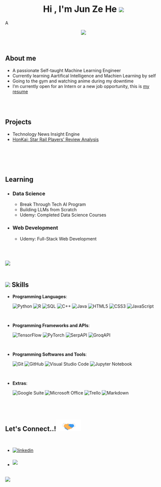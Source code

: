 <h1 align="center"><b>Hi , I'm Jun Ze He </b><img src="https://media.giphy.com/media/hvRJCLFzcasrR4ia7z/giphy.gif" width="35"></h1>
<!--  -->A
<p align="center">
<a href="https://github.com/DenverCoder1/readme-typing-svg">
  <img src="https://readme-typing-svg.herokuapp.com?font=Time+New+Roman&color=cyan&size=25&center=true&vCenter=true&width=700&height=100&lines=BIG+Fan+of+AI,+Machine+Learning,+and+Data+Science.&hearts;;Active+Data+Science+Researcher.;Learner+loves+to+learn+new+stuff."/>
</a>
</p>


<br>

	
## **About me**

- A passionate Self-taught Machine Learning Engineer
- Currently learning Aartifical Intelligence and Machien Learning by self
- Going to the gym and watching anime during my downtime
- I’m currently open for an Intern or a new job opportunity, this is [my resume](https://github.com/JunJul/Resume/blob/Master/Resume.pdf)

<br><br>

## Projects
 - Technology News Insight Engine
 - [HonKai: Star Rail Players' Review Analysis](https://github.com/JunJul/Topic-Modeling-Honkai-Star-Rail)

<br>

<br><br>

## Learning

- ### Data Science
  - Break Through Tech AI Program
  - Building LLMs from Scratch
  - Udemy: Completed Data Science Courses
    
- ### Web Development
  - Udemy: Full-Stack Web Development

<br><br>

<img src="https://user-images.githubusercontent.com/73097560/115834477-dbab4500-a447-11eb-908a-139a6edaec5c.gif"><br><br>

## <img src="https://media2.giphy.com/media/QssGEmpkyEOhBCb7e1/giphy.gif?cid=ecf05e47a0n3gi1bfqntqmob8g9aid1oyj2wr3ds3mg700bl&rid=giphy.gif" width ="25"><b> Skills</b>

<p align="center">

- **Programming Languages**:

  ![Python](https://img.shields.io/badge/Python%20-%2314354C.svg?style=for-the-badge&logo=python&logoColor=white)
  ![R](https://img.shields.io/badge/R%20-%2361DBFB.svg?style=for-the-badge&logo=R&logoColor=white)
  ![SQL](https://img.shields.io/badge/SQL%20-%23F29111.svg?style=for-the-badge&logo=sqlite&logoColor=white)
  ![C++](https://img.shields.io/badge/C++%20-%2300599C.svg?style=for-the-badge&logo=c%2B%2B&logoColor=white)
  ![Java](https://img.shields.io/badge/Java-%232370ED.svg?style=for-the-badge&logo=java&logoColor=white)
  ![HTML5](https://img.shields.io/badge/HTML5%20-%23E34F26.svg?style=for-the-badge&logo=html5&logoColor=white)
  ![CSS3](https://img.shields.io/badge/CSS%20-%231572B6.svg?style=for-the-badge&logo=css3&logoColor=white)
  ![JavaScript](https://img.shields.io/badge/JavaScript%20-%23F7DF1E.svg?style=for-the-badge&logo=javascript&logoColor=black)

<br>

- **Programming Frameworks and APIs**:
  
  ![TensorFlow](https://img.shields.io/badge/TensorFlow-%23FF6F00.svg?style=for-the-badge&logo=tensorflow&logoColor=white)
  ![PyTorch](https://img.shields.io/badge/PyTorch-%23EE4C2C.svg?style=for-the-badge&logo=pytorch&logoColor=white)
  ![SerpAPI](https://img.shields.io/badge/Serp_API-%2300B8D9.svg?style=for-the-badge&logo=serpapi&logoColor=white)
  ![GroqAPI](https://img.shields.io/badge/Groq_API-%23004150.svg?style=for-the-badge&logo=groq&logoColor=white)


<br>

- **Programming Softwares and Tools**:

    ![Git](https://img.shields.io/badge/git-%23F05033.svg?style=for-the-badge&logo=git&logoColor=white)
    ![GitHub](https://img.shields.io/badge/github-%23121011.svg?style=for-the-badge&logo=github&logoColor=white)
    ![Visual Studio Code](https://img.shields.io/badge/Visual%20Studio%20Code-0078d7.svg?style=for-the-badge&logo=visual-studio-code&logoColor=white)
    ![Jupyter Notebook](https://img.shields.io/badge/Jupyter%20Notebook-%23F37626.svg?style=for-the-badge&logo=jupyter&logoColor=white)

<br>

- **Extras**:

    ![Google Suite](https://img.shields.io/badge/Google%20Suite-%234285F4.svg?style=for-the-badge&logo=google&logoColor=white)
    ![Microsoft Office](https://img.shields.io/badge/Microsoft%20Office-%23F7DF1E.svg?style=for-the-badge&logo=microsoft-office&logoColor=white)
    ![Trello](https://img.shields.io/badge/Trello-%23026AA7.svg?style=for-the-badge&logo=trello&logoColor=white)
    ![Markdown](https://img.shields.io/badge/markdown-%23000000.svg?style=for-the-badge&logo=markdown&logoColor=white)   

</p>

<br>
<br>

## <b> Let's Connect..!</b><img src="https://github.com/0xAbdulKhalid/0xAbdulKhalid/raw/main/assets/mdImages/handshake.gif" width ="80">
<br>
<div align='left'>

<ul>

<li>
<a href="https://www.linkedin.com/in/jun-ze-he-9146a3267/" target="_blank">
<img src="https://img.shields.io/badge/linkedin:  JUNZEHE-%2300acee.svg?color=405DE6&style=for-the-badge&logo=linkedin&logoColor=white" alt=linkedin style="margin-bottom: 5px;"/>
</a>
</li>

<br>

<li>
<a href="mailto:junzehe977@gmail.com" target="_blank">
<img src="https://img.shields.io/badge/gmail:  junzehe977@gmail.com-%23EA4335.svg?style=for-the-badge&logo=gmail&logoColor=white" t=mail style="margin-bottom: 5px;" />
</a>
</li>
	
</ul>
</div>

<br>
<img src="https://user-images.githubusercontent.com/73097560/115834477-dbab4500-a447-11eb-908a-139a6edaec5c.gif">
<br>
<br>
<br>

<div align='center'>

